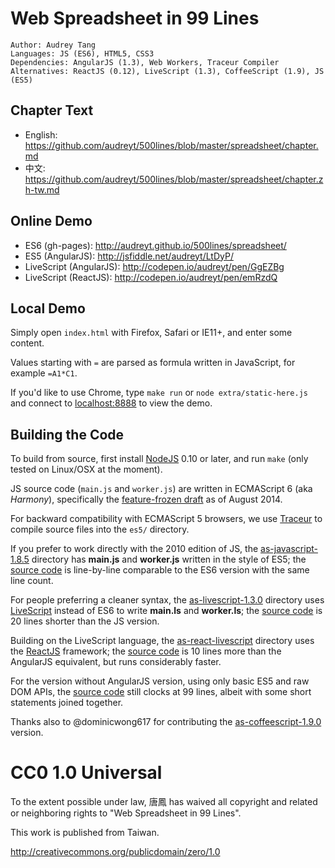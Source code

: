 # Web Spreadsheet in 99 Lines

    Author: Audrey Tang
    Languages: JS (ES6), HTML5, CSS3
    Dependencies: AngularJS (1.3), Web Workers, Traceur Compiler
    Alternatives: ReactJS (0.12), LiveScript (1.3), CoffeeScript (1.9), JS (ES5)

## Chapter Text

* English: <https://github.com/audreyt/500lines/blob/master/spreadsheet/chapter.md>
* 中文: <https://github.com/audreyt/500lines/blob/master/spreadsheet/chapter.zh-tw.md>

## Online Demo

* ES6 (gh-pages): <http://audreyt.github.io/500lines/spreadsheet/>
* ES5 (AngularJS): <http://jsfiddle.net/audreyt/LtDyP/>
* LiveScript (AngularJS): <http://codepen.io/audreyt/pen/GgEZBg>
* LiveScript (ReactJS): <http://codepen.io/audreyt/pen/emRzdQ>

## Local Demo

Simply open `index.html` with Firefox, Safari or IE11+, and enter some content.

Values starting with `=` are parsed as formula written in JavaScript, for example `=A1*C1`.

If you'd like to use Chrome, type `make run` or `node extra/static-here.js` and connect to [localhost:8888](http://127.0.0.1:8888/) to view the demo.

## Building the Code

To build from source, first install [NodeJS](http://www.nodejs.org/) 0.10 or later, and run `make` (only tested on Linux/OSX at the moment).

JS source code (`main.js` and `worker.js`) are written in ECMAScript 6 (aka _Harmony_), specifically the [feature-frozen draft](https://developer.mozilla.org/en-US/docs/Web/JavaScript/ECMAScript_6_support_in_Mozilla) as of August 2014.

For backward compatibility with ECMAScript 5 browsers, we use [Traceur](https://github.com/google/traceur-compiler) to compile source files into the `es5/` directory.

If you prefer to work directly with the 2010 edition of JS, the [as-javascript-1.8.5](https://audreyt.github.io/500lines/spreadsheet/as-javascript-1.8.5/) directory has **main.js** and **worker.js** written in the style of ES5; the [source code](https://github.com/audreyt/500lines/tree/master/spreadsheet/as-javascript-1.8.5) is line-by-line comparable to the ES6 version with the same line count.

For people preferring a cleaner syntax, the [as-livescript-1.3.0](https://audreyt.github.io/500lines/spreadsheet/as-livescript-1.3.0/) directory uses [LiveScript](http://livescript.net/) instead of ES6 to write **main.ls** and **worker.ls**; the [source code](https://github.com/audreyt/500lines/tree/master/spreadsheet/as-livescript-1.3.0) is 20 lines shorter than the JS version.

Building on the LiveScript language, the [as-react-livescript](https://audreyt.github.io/500lines/spreadsheet/as-react-livescript/) directory uses the [ReactJS](https://facebook.github.io/react/) framework; the [source code](https://github.com/audreyt/500lines/tree/master/spreadsheet/as-react-livescript) is 10 lines more than the AngularJS equivalent, but runs considerably faster.

For the version without AngularJS version, using only basic ES5 and raw DOM APIs, the [source code](https://github.com/audreyt/500lines/tree/master/spreadsheet/as-without-angularjs) still clocks at 99 lines, albeit with some short statements joined together.

Thanks also to @dominicwong617 for contributing the [as-coffeescript-1.9.0](https://github.com/audreyt/500lines/tree/master/spreadsheet/as-coffeescript-1.9.0) version.

# CC0 1.0 Universal

To the extent possible under law, 唐鳳 has waived all copyright
and related or neighboring rights to "Web Spreadsheet in 99 Lines".

This work is published from Taiwan.

http://creativecommons.org/publicdomain/zero/1.0
